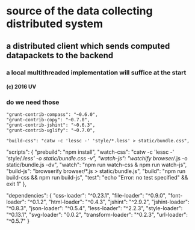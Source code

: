 # source of the data collecting distributed system

## a distributed client which sends computed datapackets to the backend
  
### a local multithreaded implementation will suffice at the start

#### (c) 2016 UV

### do we need those


    "grunt-contrib-compass": "~0.6.0",
    "grunt-contrib-copy": "~0.7.0",
    "grunt-contrib-jshint": "~0.6.3",
    "grunt-contrib-uglify": "~0.7.0",

    "build-css": "catw -c 'lessc -' 'style/*.less' > static/bundle.css",


  "scripts": {
    "prebuild": "npm install",
    "watch-css": "catw -c 'lessc -' 'style/*.less' -o static/bundle.css -v",
    "watch-js": "watchify browser/*.js -o static/bundle.js -dv",
    "watch": "npm run watch-css & npm run watch-js",
    "build-js": "browserify browser/*.js > static/bundle.js",
    "build": "npm run build-css && npm run build-js",
    "test": "echo \"Error: no test specified\" && exit 1"
  },



  "dependencies": {
    "css-loader": "^0.23.1",
    "file-loader": "^0.9.0",
    "font-loader": "^0.1.2",
    "html-loader": "^0.4.3",
    "jshint": "^2.9.2",
    "jshint-loader": "^0.8.3",
    "json-loader": "^0.5.4",
    "less-loader": "^2.2.3",
    "style-loader": "^0.13.1",
    "svg-loader": "0.0.2",
    "transform-loader": "^0.2.3",
    "url-loader": "^0.5.7"
  }
